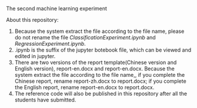 The second machine learning experiment

About this repository:

1. Because the system extract the file according to the file name, please do not rename the file *ClassificationExperiment.ipynb* and *RegressionExperiment.ipynb*.
2. .ipynb is the suffix of the jupyter botebook file, which can be viewed and edited in jupyter.
3. There are two versions of the report template(Chinese version and English version), report-en.docx and report-en.docx. Because the system extract the file according to the file name,, if you complete the Chinese report, rename report-zh.docx to report.docx; if you complete the English report, rename report-en.docx to report.docx.
4. The reference code will also be published in this repository after all the students have submitted.

